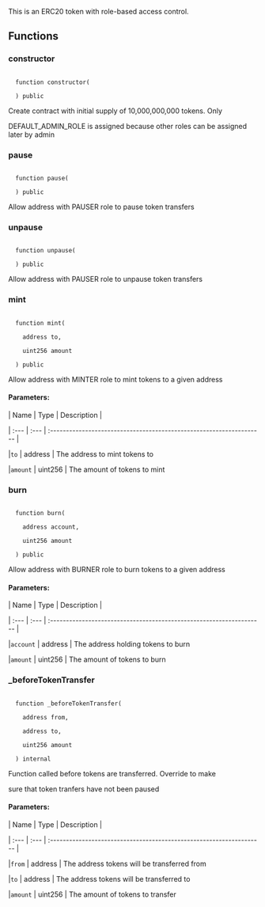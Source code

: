 This is an ERC20 token with role-based access control.

## Functions

### constructor

```solidity

  function constructor(

  ) public

```

Create contract with initial supply of 10,000,000,000 tokens. Only

DEFAULT_ADMIN_ROLE is assigned because other roles can be assigned later by admin

### pause

```solidity

  function pause(

  ) public

```

Allow address with PAUSER role to pause token transfers

### unpause

```solidity

  function unpause(

  ) public

```

Allow address with PAUSER role to unpause token transfers

### mint

```solidity

  function mint(

    address to,

    uint256 amount

  ) public

```

Allow address with MINTER role to mint tokens to a given address

#### Parameters:

| Name | Type | Description                                                          |

| :--- | :--- | :------------------------------------------------------------------- |

|`to` | address | The address to mint tokens to

|`amount` | uint256 | The amount of tokens to mint

### burn

```solidity

  function burn(

    address account,

    uint256 amount

  ) public

```

Allow address with BURNER role to burn tokens to a given address

#### Parameters:

| Name | Type | Description                                                          |

| :--- | :--- | :------------------------------------------------------------------- |

|`account` | address | The address holding tokens to burn

|`amount` | uint256 | The amount of tokens to burn

### _beforeTokenTransfer

```solidity

  function _beforeTokenTransfer(

    address from,

    address to,

    uint256 amount

  ) internal

```

Function called before tokens are transferred. Override to make

sure that token tranfers have not been paused

#### Parameters:

| Name | Type | Description                                                          |

| :--- | :--- | :------------------------------------------------------------------- |

|`from` | address | The address tokens will be transferred from

|`to` | address | The address tokens will be transferred  to

|`amount` | uint256 | The amount of tokens to transfer
